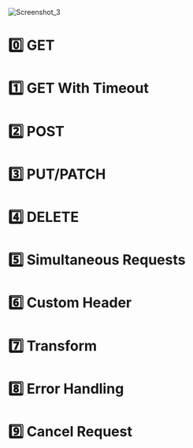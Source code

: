 ![Screenshot_3](https://user-images.githubusercontent.com/66472172/171567646-f60306cb-26b4-4edd-a2ed-29426ca54dd5.png)


# 0️⃣ GET

# 1️⃣ GET With Timeout

# 2️⃣ POST

# 3️⃣ PUT/PATCH

# 4️⃣ DELETE

# 5️⃣ Simultaneous Requests

# 6️⃣ Custom Header

# 7️⃣ Transform

# 8️⃣ Error Handling

# 9️⃣ Cancel Request
